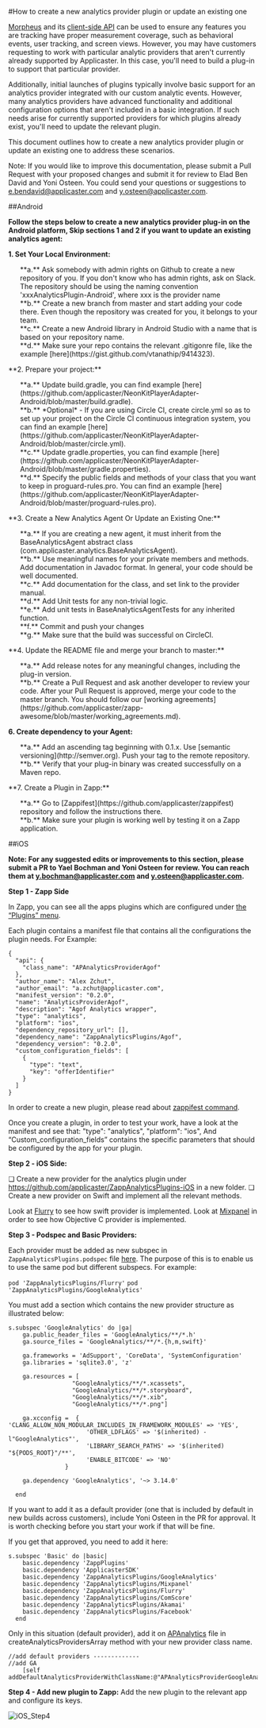 #How to create a new analytics provider plugin or update an existing one

[Morpheus](/analytics/morpheus/morpheus.md) and its [client-side API](analytics/client_side_api/client_side_api.md) can be used to ensure any features you are tracking have proper measurement coverage, such as behavioral events, user tracking, and screen views. However, you may have customers requesting to work with particular analytic providers that aren't currently already supported by Applicaster. In this case, you'll need to build a plug-in to support that particular provider.

Additionally, initial launches of plugins typically involve basic support for an analytics provider integrated with our custom analytic events. However, many analytics providers have advanced functionality and additional configuration options that aren't included in a basic integration. If such needs arise for currently supported providers for which plugins already exist, you'll need to update the relevant plugin.

This document outlines how to create a new analytics provider plugin or update an existing one to address these scenarios.

Note: If you would like to improve this documentation, please submit a Pull Request with your proposed changes and submit it for review to Elad Ben David and Yoni Osteen. You could send your questions or suggestions to e.bendavid@applicaster.com and y.osteen@applicaster.com.

##Android

**Follow the steps below to create a new analytics provider plug-in on the Android platform, Skip sections 1 and 2 if you want to update an existing analytics agent:**

**1. Set Your Local Environment:**<br />
  <ol>
    **a.** Ask somebody with admin rights on Github to create a new repository of you. If you don't know who has admin rights, ask on Slack. The repository should be using the naming convention 'xxxAnalyticsPlugin-Android', where xxx is the provider name<br/>
    **b.** Create a new branch from master and start adding your code there. Even though the repository was created for you, it belongs to your team.<br />
    **c.** Create a new Android library in Android Studio with a name that is based on your repository name.<br />
    **d.** Make sure your repo contains the relevant .gitigonre file, like the example [here](https://gist.github.com/vtanathip/9414323).<br />
  </ol>
**2. Prepare your project:**<br />
 <ol>
    **a.** Update build.gradle, you can find example [here](https://github.com/applicaster/NeonKitPlayerAdapter-Android/blob/master/build.gradle).<br />
    **b.** *Optional* - If you are using Circle CI, create circle.yml so as to set up your project on the Circle CI continuous integration system, you can find an example [here](https://github.com/applicaster/NeonKitPlayerAdapter-Android/blob/master/circle.yml).<br />
    **c.** Update gradle.properties, you can find example [here](https://github.com/applicaster/NeonKitPlayerAdapter-Android/blob/master/gradle.properties).<br />
    **d.** Specify the public fields and methods of your class that you want to keep in proguard-rules.pro. You can find an example  [here](https://github.com/applicaster/NeonKitPlayerAdapter-Android/blob/master/proguard-rules.pro).<br />
  </ol>
**3. Create a New Analytics Agent Or Update an Existing One:**<br />
  <ol>
      **a.** If you are creating a new agent, it must inherit from the BaseAnalyticsAgent abstract class (com.applicaster.analytics.BaseAnalyticsAgent).<br />
    **b.** Use meaningful names for your private members and methods. Add documentation in Javadoc format. In general, your code should be well documented.<br />
    **c.** Add documentation for the class, and set link to the provider manual.<br />
    **d.** Add Unit tests for any non-trivial logic.<br />
    **e.** Add unit tests in BaseAnalyticsAgentTests for any inherited function.<br />
    **f.** Commit and push your changes<br />
    **g.** Make sure that the build was successful on CircleCI.<br />
  </ol>
  **4. Update the README file and merge your branch to master:**<br />
   <ol>
    **a.** Add release notes for any meaningful changes, including the plug-in version.<br />
    **b.** Create a Pull Request and ask another developer to review your code. After your Pull Request is approved, merge your code to the master branch. You should follow our [working agreements](https://github.com/applicaster/zapp-awesome/blob/master/working_agreements.md).<br />
  </ol>
    
**6. Create dependency to your Agent:**<br />
  <ol>
  **a.** Add an ascending tag beginning with 0.1.x. Use [semantic versioning](http://semver.org). Push your tag to the remote repository. <br />
  **b.** Verify that your plug-in binary was created successfully on a Maven repo.<br />
 </ol>
**7. Create a Plugin in Zapp:**<br />
  <ol>
  **a.** Go to [Zappifest](https://github.com/applicaster/zappifest) repository and follow the instructions there.<br />
  **b.** Make sure your plugin is working well by testing it on a Zapp application.<br />
</ol>

##iOS

**Note: For any suggested edits or improvements to this section, please submit a PR to Yael Bochman and Yoni Osteen for review. You can reach them at y.bochman@applicaster.com and y.osteen@applicaster.com.**

**Step 1 - Zapp Side**

In Zapp, you can see all the apps plugins which are configured under [the “Plugins” menu](https://zapp.applicaster.com/admin/plugins).

Each plugin contains a manifest file that contains all the configurations the plugin needs.
For Example:

```
{
  "api": {
    "class_name": "APAnalyticsProviderAgof"
  },
  "author_name": "Alex Zchut",
  "author_email": "a.zchut@applicaster.com",
  "manifest_version": "0.2.0",
  "name": "AnalyticsProviderAgof",
  "description": "Agof Analytics wrapper",
  "type": "analytics",
  "platform": "ios",
  "dependency_repository_url": [],
  "dependency_name": "ZappAnalyticsPlugins/Agof",
  "dependency_version": "0.2.0",
  "custom_configuration_fields": [
    {
      "type": "text",
      "key": "offerIdentifier"
    }
  ]
}
```

In order to create a new plugin, please read about [zappifest command](https://github.com/applicaster/zappifest).

Once you create a plugin, in order to test your work, have a look at the manifest and see that:
"type": "analytics",
"platform": "ios",
And “Custom_configuration_fields” contains the specific parameters that should be configured by the app for your plugin.

**Step 2 - iOS Side:**

❏ Create a new provider for the analytics plugin under https://github.com/applicaster/ZappAnalyticsPlugins-iOS in a new folder.
❏ Create a new provider on Swift and implement all the relevant methods.

Look at [Flurry](https://github.com/applicaster/ZappAnalyticsPlugins-iOS/blob/master/Flurry/APAnalyticsProviderFlurry/Classes/APAnalyticsProviderFlurry.swift) to see how swift provider is implemented.
Look at [Mixpanel](https://github.com/applicaster/ZappAnalyticsPlugins-iOS/tree/master/Mixpanel/APAnalyticsProviderMixpanel/Classes) in order to see how Objective C provider is implemented.

**Step 3 - Podspec and Basic Providers:**

Each provider must be added as new subspec in ```ZappAnalyticsPlugins.podspec``` file [here](https://github.com/applicaster/ZappAnalyticsPlugins-iOS/blob/master/ZappAnalyticsPlugins.podspec). The purpose of this is to enable us to use the same pod but different subspecs. For example:

```pod 'ZappAnalyticsPlugins/Flurry'```
```pod 'ZappAnalyticsPlugins/GoogleAnalytics'```

You must add a section which contains the new provider structure as illustrated below:
```
s.subspec 'GoogleAnalytics' do |ga|
    ga.public_header_files = 'GoogleAnalytics/**/*.h'
    ga.source_files = 'GoogleAnalytics/**/*.{h,m,swift}'

    ga.frameworks = 'AdSupport', 'CoreData', 'SystemConfiguration'
    ga.libraries = 'sqlite3.0', 'z'

    ga.resources = [
                  "GoogleAnalytics/**/*.xcassets",
                  "GoogleAnalytics/**/*.storyboard",
                  "GoogleAnalytics/**/*.xib",
                  "GoogleAnalytics/**/*.png"]

    ga.xcconfig =  { 'CLANG_ALLOW_NON_MODULAR_INCLUDES_IN_FRAMEWORK_MODULES' => 'YES',
                      'OTHER_LDFLAGS' => '$(inherited) -l"GoogleAnalytics"',
                      'LIBRARY_SEARCH_PATHS' => '$(inherited) "${PODS_ROOT}"/**',
                      'ENABLE_BITCODE' => 'NO'
                }

    ga.dependency 'GoogleAnalytics', '~> 3.14.0'

  end
```
If you want to add it as a default provider (one that is included by default in new builds across customers), include Yoni Osteen in the PR for approval. It is worth checking before you start your work if that will be fine. 

If you get that approved, you need to add it here:

```
s.subspec 'Basic' do |basic|
    basic.dependency 'ZappPlugins'
    basic.dependency 'ApplicasterSDK'
    basic.dependency 'ZappAnalyticsPlugins/GoogleAnalytics'
    basic.dependency 'ZappAnalyticsPlugins/Mixpanel'
    basic.dependency 'ZappAnalyticsPlugins/Flurry'
    basic.dependency 'ZappAnalyticsPlugins/ComScore'
    basic.dependency 'ZappAnalyticsPlugins/Akamai'
    basic.dependency 'ZappAnalyticsPlugins/Facebook'
  end
```

Only in this situation (default provider), add it on [APAnalytics](https://github.com/applicaster/ApplicasterSDK-iOS/blob/master/applicasterSDK/Classes/Analytics/Core/APAnalytics.m) file in createAnalyticsProvidersArray method with your new provider class name.

```
//add default providers -------------
//add GA
    [self addDefaultAnalyticsProviderWithClassName:@"APAnalyticsProviderGoogleAnalytics"];
```

**Step 4 - Add new plugin to Zapp:**
Add the new plugin to the relevant app and configure its keys.

![iOS_Step4](./ios_step4.png)


